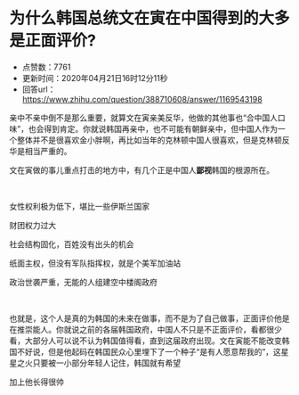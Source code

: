 # 为什么韩国总统文在寅在中国得到的大多是正面评价?
- 点赞数：7761
- 更新时间：2020年04月21日16时12分11秒
- 回答url：https://www.zhihu.com/question/388710608/answer/1169543198
<body>
 <p data-pid="uZ1JXDA4">亲中不亲中倒不是那么重要，就算文在寅亲美反华，他做的其他事也“合中国人口味”，也会得到肯定。你就说韩国再亲中，也不可能有朝鲜亲中，但中国人作为一个整体并不是很喜欢金小胖啊，再比如当年的克林顿中国人很喜欢，但是克林顿反华是相当严重的。</p>
 <p data-pid="le4F_Jck">文在寅做的事儿重点打击的地方中，有几个正是中国人<b>鄙视</b>韩国的根源所在。</p>
 <p class="ztext-empty-paragraph"><br></p>
 <p data-pid="acoj9XRc">女性权利极为低下，堪比一些伊斯兰国家</p>
 <p data-pid="sc7q-bl7">财团权力过大</p>
 <p data-pid="xK1uDW8b">社会结构固化，百姓没有出头的机会</p>
 <p data-pid="_RjS271u">纸面主权，但没有军队指挥权，就是个美军加油站</p>
 <p data-pid="WEwty5Xw">政治世袭严重，无能的人组建空中楼阁政府</p>
 <p class="ztext-empty-paragraph"><br></p>
 <p data-pid="3M5kgiqV">也就是，这个人是真的为韩国的未来在做事，而不是为了自己做事，正面评价他是在推崇能人。你就说之前的各届韩国政府，中国人不只是不正面评价，看都很少看，大部分人可以说不认为韩国值得看，直到这届政府出现。文在寅能不能改变韩国不好说，但是他起码在韩国民众心里埋下了一个种子“是有人愿意帮我的”，这星星之火只要被一小部分年轻人记住，韩国就有希望</p>
 <p data-pid="TBZixWGz">加上他长得很帅</p>
</body>